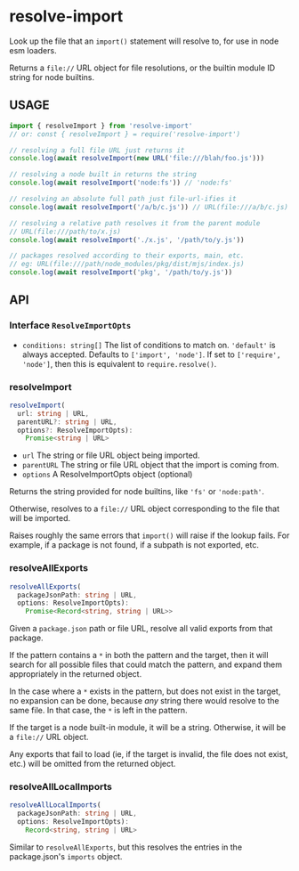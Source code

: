 # resolve-import

Look up the file that an `import()` statement will resolve to,
for use in node esm loaders.

Returns a `file://` URL object for file resolutions, or the
builtin module ID string for node builtins.

## USAGE

```js
import { resolveImport } from 'resolve-import'
// or: const { resolveImport } = require('resolve-import')

// resolving a full file URL just returns it
console.log(await resolveImport(new URL('file:///blah/foo.js')))

// resolving a node built in returns the string
console.log(await resolveImport('node:fs')) // 'node:fs'

// resolving an absolute full path just file-url-ifies it
console.log(await resolveImport('/a/b/c.js')) // URL(file:///a/b/c.js)

// resolving a relative path resolves it from the parent module
// URL(file:///path/to/x.js)
console.log(await resolveImport('./x.js', '/path/to/y.js'))

// packages resolved according to their exports, main, etc.
// eg: URL(file:///path/node_modules/pkg/dist/mjs/index.js)
console.log(await resolveImport('pkg', '/path/to/y.js'))
```

## API

### Interface `ResolveImportOpts`

- `conditions: string[]` The list of conditions to match on.
  `'default'` is always accepted. Defaults to `['import',
  'node']`. If set to `['require', 'node']`, then this is
  equivalent to `require.resolve()`.

### resolveImport

```ts
resolveImport(
  url: string | URL,
  parentURL?: string | URL,
  options?: ResolveImportOpts):
    Promise<string | URL>
```

- `url` The string or file URL object being imported.
- `parentURL` The string or file URL object that the import is
  coming from.
- `options` A ResolveImportOpts object (optional)

Returns the string provided for node builtins, like `'fs'` or
`'node:path'`.

Otherwise, resolves to a `file://` URL object corresponding to
the file that will be imported.

Raises roughly the same errors that `import()` will raise if the
lookup fails. For example, if a package is not found, if a
subpath is not exported, etc.

### resolveAllExports

```ts
resolveAllExports(
  packageJsonPath: string | URL,
  options: ResolveImportOpts):
    Promise<Record<string, string | URL>>
```

Given a `package.json` path or file URL, resolve all valid
exports from that package.

If the pattern contains a `*` in both the pattern and the target,
then it will search for all possible files that could match the
pattern, and expand them appropriately in the returned object.

In the case where a `*` exists in the pattern, but does not exist
in the target, no expansion can be done, because _any_ string
there would resolve to the same file. In that case, the `*` is
left in the pattern.

If the target is a node built-in module, it will be a string.
Otherwise, it will be a `file://` URL object.

Any exports that fail to load (ie, if the target is invalid, the
file does not exist, etc.) will be omitted from the returned
object.

### resolveAllLocalImports

```ts
resolveAllLocalImports(
  packageJsonPath: string | URL,
  options: ResolveImportOpts):
    Record<string, string | URL>
```

Similar to `resolveAllExports`, but this resolves the entries in
the package.json's `imports` object.
